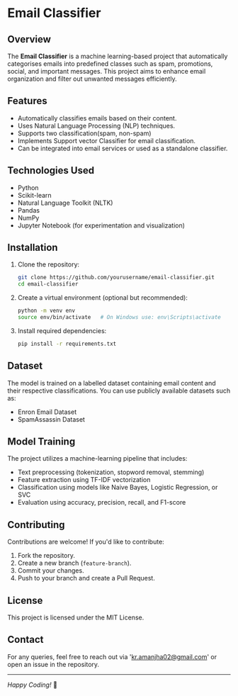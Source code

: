 
# Email Classifier

## Overview
The **Email Classifier** is a machine learning-based project that automatically categorises emails into predefined classes such as spam, promotions, social, and important messages. This project aims to enhance email organization and filter out unwanted messages efficiently.

## Features
- Automatically classifies emails based on their content.
- Uses Natural Language Processing (NLP) techniques.
- Supports two classification(spam, non-spam)
- Implements Support vector Classifier for email classification.
- Can be integrated into email services or used as a standalone classifier.

## Technologies Used
- Python
- Scikit-learn
- Natural Language Toolkit (NLTK)
- Pandas
- NumPy
- Jupyter Notebook (for experimentation and visualization)

## Installation
1. Clone the repository:
   ```sh
   git clone https://github.com/yourusername/email-classifier.git
   cd email-classifier
   ```
2. Create a virtual environment (optional but recommended):
   ```sh
   python -m venv env
   source env/bin/activate   # On Windows use: env\Scripts\activate
   ```
3. Install required dependencies:
   ```sh
   pip install -r requirements.txt
   ```

## Dataset
The model is trained on a labelled dataset containing email content and their respective classifications. You can use publicly available datasets such as:
- Enron Email Dataset
- SpamAssassin Dataset

## Model Training
The project utilizes a machine-learning pipeline that includes:
- Text preprocessing (tokenization, stopword removal, stemming)
- Feature extraction using TF-IDF vectorization
- Classification using models like Naive Bayes, Logistic Regression, or SVC
- Evaluation using accuracy, precision, recall, and F1-score

## Contributing
Contributions are welcome! If you'd like to contribute:
1. Fork the repository.
2. Create a new branch (`feature-branch`).
3. Commit your changes.
4. Push to your branch and create a Pull Request.

## License
This project is licensed under the MIT License.

## Contact
For any queries, feel free to reach out via 'kr.amanjha02@gmail.com' or open an issue in the repository.

---
*Happy Coding!* 🚀

